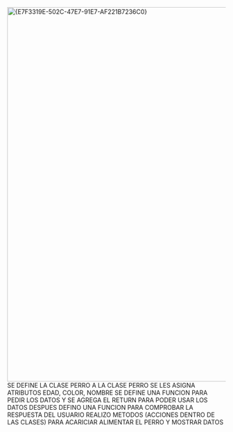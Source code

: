 <img width="1458" height="864" alt="{E7F3319E-502C-47E7-91E7-AF221B7236C0}" src="https://github.com/user-attachments/assets/0fd83ed7-f00a-476d-abf3-eaeb0a77d0e9" />
SE DEFINE LA CLASE PERRO 
A LA CLASE PERRO SE LES ASIGNA ATRIBUTOS EDAD, COLOR, NOMBRE 
SE DEFINE UNA FUNCION PARA PEDIR LOS DATOS Y SE AGREGA EL RETURN PARA PODER USAR LOS DATOS DESPUES 
DEFINO UNA FUNCION PARA COMPROBAR LA RESPUESTA DEL USUARIO REALIZO METODOS (ACCIONES DENTRO DE LAS CLASES) PARA ACARICIAR ALIMENTAR EL PERRO Y MOSTRAR DATOS

